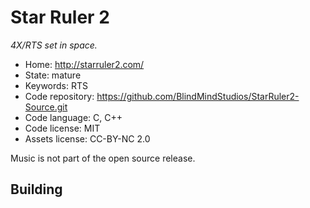 # Star Ruler 2

_4X/RTS set in space._

- Home: http://starruler2.com/
- State: mature
- Keywords: RTS
- Code repository: https://github.com/BlindMindStudios/StarRuler2-Source.git
- Code language: C, C++
- Code license: MIT
- Assets license: CC-BY-NC 2.0

Music is not part of the open source release.

## Building


